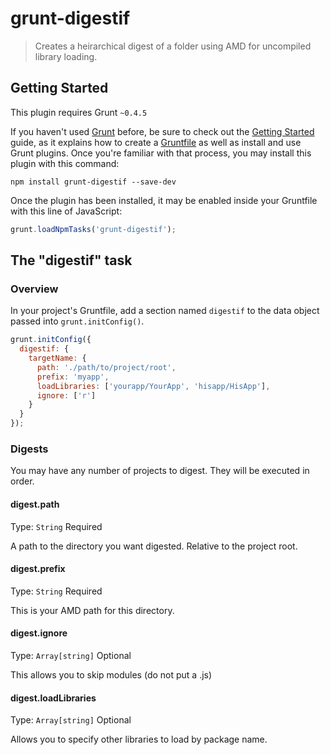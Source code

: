 # grunt-digestif

> Creates a heirarchical digest of a folder using AMD for uncompiled library loading.

## Getting Started
This plugin requires Grunt `~0.4.5`

If you haven't used [Grunt](http://gruntjs.com/) before, be sure to check out the [Getting Started](http://gruntjs.com/getting-started) guide, as it explains how to create a [Gruntfile](http://gruntjs.com/sample-gruntfile) as well as install and use Grunt plugins. Once you're familiar with that process, you may install this plugin with this command:

```shell
npm install grunt-digestif --save-dev
```

Once the plugin has been installed, it may be enabled inside your Gruntfile with this line of JavaScript:

```js
grunt.loadNpmTasks('grunt-digestif');
```

## The "digestif" task

### Overview
In your project's Gruntfile, add a section named `digestif` to the data object passed into `grunt.initConfig()`.

```js
grunt.initConfig({
  digestif: {
    targetName: {
      path: './path/to/project/root',
      prefix: 'myapp',
      loadLibraries: ['yourapp/YourApp', 'hisapp/HisApp'],
      ignore: ['r']
    }
  }
});
```

### Digests

You may have any number of projects to digest. They will be executed in order.

#### digest.path
Type: `String`
Required

A path to the directory you want digested. Relative to the project root.

#### digest.prefix
Type: `String`
Required

This is your AMD path for this directory.

#### digest.ignore
Type: `Array[string]`
Optional

This allows you to skip modules (do not put a .js)

#### digest.loadLibraries
Type: `Array[string]`
Optional

Allows you to specify other libraries to load by package name.